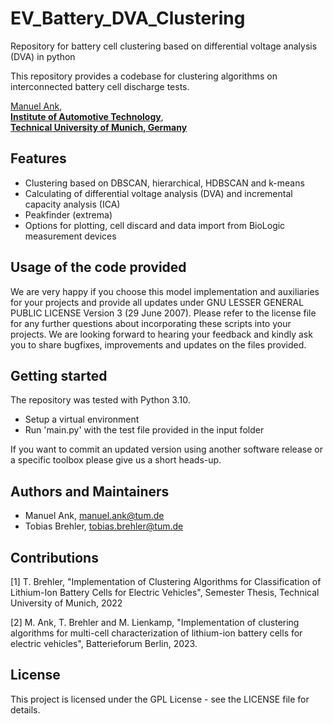 # EV_Battery_DVA_Clustering
Repository for battery cell clustering based on differential voltage analysis (DVA) in python

This repository provides a codebase for clustering algorithms on interconnected battery cell discharge tests. 

[Manuel Ank](mailto:manuel.ank@tum.de),<br/>
**[Institute of Automotive Technology](https://www.mos.ed.tum.de/en/ftm/home/)**,<br/>
**[Technical University of Munich, Germany](https://www.tum.de/en/)**

## Features
- Clustering based on DBSCAN, hierarchical, HDBSCAN and k-means
- Calculating of differential voltage analysis (DVA) and incremental capacity analysis (ICA)
- Peakfinder (extrema)
- Options for plotting, cell discard and data import from BioLogic measurement devices

## Usage of the code provided

We are very happy if you choose this model implementation and auxiliaries for your projects and provide all updates under GNU LESSER GENERAL PUBLIC LICENSE Version 3 (29 June 2007). Please refer to the license file for any further questions about incorporating these scripts into your projects.
We are looking forward to hearing your feedback and kindly ask you to share bugfixes, improvements and updates on the files provided.

## Getting started

The repository was tested with Python 3.10.

- Setup a virtual environment
- Run 'main.py' with the test file provided in the input folder

If you want to commit an updated version using another software release or a specific toolbox please give us a short heads-up. 


## Authors and Maintainers

- Manuel Ank, manuel.ank@tum.de
- Tobias Brehler, tobias.brehler@tum.de

## Contributions

[1] T. Brehler, "Implementation of Clustering Algorithms for Classification of Lithium-Ion Battery Cells for Electric Vehicles", Semester Thesis, Technical University of Munich, 2022

[2] M. Ank, T. Brehler and M. Lienkamp, "Implementation of clustering algorithms for multi-cell characterization of lithium-ion battery cells for electric vehicles", Batterieforum Berlin, 2023.

  
## License

This project is licensed under the GPL License - see the LICENSE file for details.
